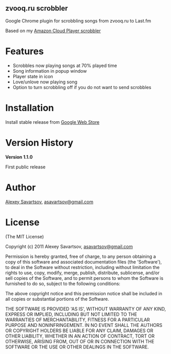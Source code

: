 zvooq.ru scrobbler
-----------------------------

Google Chrome plugin for scrobbling songs from zvooq.ru to Last.fm

Based on my [Amazon Cloud Player scrobbler](https://chrome.google.com/webstore/detail/nolkhoglpmelgkcljkjlfeledieoahoa)

Features
========

* Scrobbles now playing songs at 70% played time
* Song information in popup window
* Player state in icon
* Love/unlove now playing song
* Option to turn scrobbling off if you do not want to send scrobbles

Installation
============

Install stable release from [Google Web Store](https://chrome.google.com/webstore/detail/cnoligcklhlkdojjmmabcppjdkhjgppo)

Version History
===============

**Version 1.1.0**

First public release

Author
======

[Alexey Savartsov](https://github.com/asavartsov), asavartsov@gmail.com

License
=======

(The MIT License)

Copyright (c) 2011 Alexey Savartsov, asavartsov@gmail.com

Permission is hereby granted, free of charge, to any person obtaining
a copy of this software and associated documentation files (the
'Software'), to deal in the Software without restriction, including
without limitation the rights to use, copy, modify, merge, publish,
distribute, sublicense, and/or sell copies of the Software, and to
permit persons to whom the Software is furnished to do so, subject to
the following conditions:

The above copyright notice and this permission notice shall be
included in all copies or substantial portions of the Software.

THE SOFTWARE IS PROVIDED 'AS IS', WITHOUT WARRANTY OF ANY KIND,
EXPRESS OR IMPLIED, INCLUDING BUT NOT LIMITED TO THE WARRANTIES OF
MERCHANTABILITY, FITNESS FOR A PARTICULAR PURPOSE AND NONINFRINGEMENT.
IN NO EVENT SHALL THE AUTHORS OR COPYRIGHT HOLDERS BE LIABLE FOR ANY
CLAIM, DAMAGES OR OTHER LIABILITY, WHETHER IN AN ACTION OF CONTRACT,
TORT OR OTHERWISE, ARISING FROM, OUT OF OR IN CONNECTION WITH THE
SOFTWARE OR THE USE OR OTHER DEALINGS IN THE SOFTWARE.